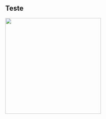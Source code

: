 ## Teste
<img src="https://cdn.shopify.com/s/files/1/1495/4476/products/freshly-squeezed-orange-juice-Kellham-Farm_grande.jpg" width="300" height="300">
